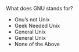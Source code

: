 What does GNU stands for?
* Gnu’s not Unix
* Geek Needed Unix
* General Unix
* General Unix
* None of the Above
